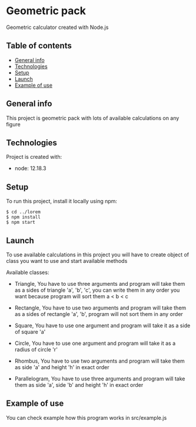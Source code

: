 # Geometric pack

Geometric calculator created with Node.js

## Table of contents

- [General info](#general-info)
- [Technologies](#technologies)
- [Setup](#setup)
- [Launch](#launch)
- [Example of use](#example-of-use)

## General info

This project is geometric pack with lots of available calculations on any figure

## Technologies

Project is created with:

- node: 12.18.3

## Setup

To run this project, install it locally using npm:

```
$ cd ../lorem
$ npm install
$ npm start
```

## Launch

To use available calculations in this project you will have to create object of class you want to use and start available methods

Available classes:

- Triangle, You have to use three arguments and program will take
  them as a sides of triangle 'a', 'b', 'c', you can write them
  in any order you want because program will sort them a < b < c

- Rectangle, You have to use two arguments and program will take
  them as a sides of rectangle 'a', 'b', program will
  not sort them in any order

- Square, You have to use one argument and
  program will take it as a side of square 'a'

- Circle, You have to use one argument and
  program will take it as a radius of circle 'r'

- Rhombus, You have to use two arguments and
  program will take them as side 'a'
  and height 'h' in exact order

- Parallelogram, You have to use three arguments
  and program will take them as side 'a', side 'b'
  and height 'h' in exact order

## Example of use

You can check example how this program works in src/example.js
